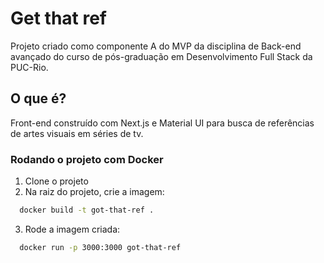 # Get that ref

Projeto criado como componente A do MVP da disciplina de Back-end avançado do curso de pós-graduação em Desenvolvimento Full Stack da PUC-Rio. 

## O que é?
Front-end construído com Next.js e Material UI para busca de referências de artes visuais em séries de tv. 


### Rodando o projeto com Docker
1. Clone o projeto
2. Na raiz do projeto, crie a imagem:
```bash
  docker build -t got-that-ref .
```

3. Rode a imagem criada:
```bash
  docker run -p 3000:3000 got-that-ref
```
